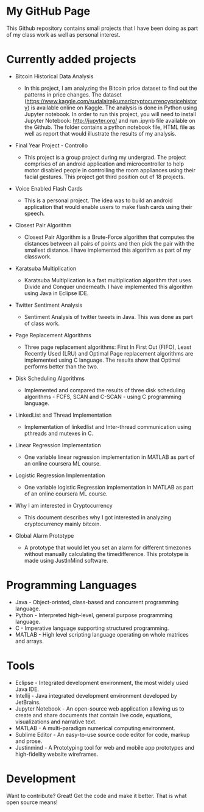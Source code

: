 # My GitHub Page


This Github repository contains small projects that I have been doing as part of my class work as well as personal interest.

# Currently added projects
- Bitcoin Historical Data Analysis
  - In this project, I am analyzing the Bitcoin price dataset to find out the patterns in price changes. The dataset (https://www.kaggle.com/sudalairajkumar/cryptocurrencypricehistory) is available online on Kaggle. The analysis is done in Python using Jupyter notebook. In order to run this project, you will need to install Jupyter Notebook: http://jupyter.org/ and run .ipynb file available on the Github. The folder contains a python notebook file, HTML file as well as report that would illustrate the results of my analysis.   
- Final Year Project - Controllo
  - This project is a group project during my undergrad. The project comprises of an android application and microcontroller to help motor disabled people in controlling the room appliances using their facial gestures.
This project got third position out of 18 projects.

- Voice Enabled Flash Cards
  - This is a personal project. The idea was to build an android application that would enable users to make flash cards using their speech.

- Closest Pair Algorithm
  - Closest Pair Algorithm is a Brute-Force algorithm that computes the distances between all pairs of points and then pick the pair with the smallest distance. I have implemented this algorithm as part of my classwork.

- Karatsuba Multiplication
  - Karatsuba Multiplication is a fast multiplication algorithm that uses Divide and Conquer underneath. I have implemented this algorithm using Java in Eclipse IDE.
 
- Twitter Sentiment Analysis
  - Sentiment Analysis of twitter tweets in Java. This was done as part of class work.
- Page Replacement Algorithms
  - Three page replacement algorithms: First In First Out (FIFO), Least Recently Used (LRU) and Optimal Page replacement algorithms are implemented using C language. The results show that Optimal performs better than the two.

- Disk Scheduling Algorithms
  - Implemented and compared the results of three disk scheduling algorithms - FCFS, SCAN and C-SCAN - using C programming language.

- LinkedList and Thread Implementation
  - Implementation of linkedlist and Inter-thread communication using pthreads and mutexes in C.

- Linear Regression Implementation
  - One variable linear regression implementation in MATLAB as part of an online coursera ML course. 
- Logistic Regression Implementation
  - One variable logistic Regression implementation in MATLAB as part of an online coursera ML course.
- Why I am interested in Cryptocurrency
  - This document describes why I got interested in analyzing cryptocurrency mainly bitcoin.
- Global Alarm Prototype
  - A prototype that would let you set an alarm for different timezones without manually calculating the timedifference. This prototype is made using JustInMind software.

# Programming Languages
- Java - Object-orinted, class-based and concurrent programming language. 
- Python - Interpreted high-level, general purpose programming language.
- C - Imperative language supporting  structured programming.
- MATLAB - High level scripting language operating on whole matrices and arrays.

# Tools
- Eclipse -  Integrated development environment, the most widely used Java IDE.
- Intellij - Java integrated development environment developed by JetBrains. 
- Jupyter Notebook - An open-source web application allowing us to create and share documents that contain live code, equations, visualizations and narrative text.
- MATLAB - A multi-paradigm numerical computing environment.
- Sublime Editor - An easy-to-use source code editor for code, markup and prose.
- Justinmind - A Prototyping tool for web and mobile app prototypes and high-fidelity website wireframes.

# Development
Want to contribute? Great! Get the code and make it better. That is what open source means!